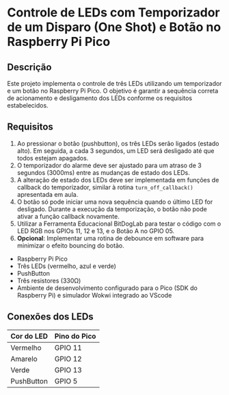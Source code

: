 # Controle de LEDs com Temporizador de um Disparo (One Shot) e Botão no Raspberry Pi Pico

## Descrição
Este projeto implementa o controle de três LEDs utilizando um temporizador e um botão no Raspberry Pi Pico. O objetivo é garantir a sequência correta de acionamento e desligamento dos LEDs conforme os requisitos estabelecidos.

## Requisitos
1. Ao pressionar o botão (pushbutton), os três LEDs serão ligados (estado alto). Em seguida, a cada 3 segundos, um LED será desligado até que todos estejam apagados.
2. O temporizador do alarme deve ser ajustado para um atraso de 3 segundos (3000ms) entre as mudanças de estado dos LEDs.
3. A alteração de estado dos LEDs deve ser implementada em funções de callback do temporizador, similar à rotina `turn_off_callback()` apresentada em aula.
4. O botão só pode iniciar uma nova sequência quando o último LED for desligado. Durante a execução da temporização, o botão não pode ativar a função callback novamente.
5. Utilizar a Ferramenta Educacional BitDogLab para testar o código com o LED RGB nos GPIOs 11, 12 e 13, e o Botão A no GPIO 05.
6. **Opcional**: Implementar uma rotina de debounce em software para minimizar o efeito bouncing do botão.

- Raspberry Pi Pico
- Três LEDs (vermelho, azul e verde)
- PushButton
- Três resistores (330Ω)
- Ambiente de desenvolvimento configurado para o Pico (SDK do Raspberry Pi) e simulador Wokwi integrado ao VScode

## Conexões dos LEDs

| Cor do LED | Pino do Pico|
|------------|-------------|
| Vermelho   | GPIO 11     |
| Amarelo    | GPIO 12     |
| Verde      | GPIO 13     |
| PushButton | GPIO 5      |




